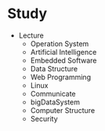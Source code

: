 # Study

- Lecture
  * Operation System
  * Artificial Intelligence
  * Embedded Software
  * Data Structure
  * Web Programming
  * Linux
  * Communicate
  * bigDataSystem
  * Computer Structure
  * Security
    
